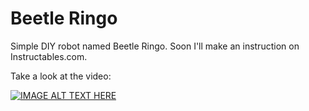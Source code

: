 Beetle Ringo
============

Simple DIY robot named Beetle Ringo. Soon I'll make an instruction on Instructables.com.

Take a look at the video:

[![IMAGE ALT TEXT HERE](http://img.youtube.com/vi/1ZH9PrFUxH0/0.jpg)](http://www.youtube.com/watch?v=1ZH9PrFUxH0)
